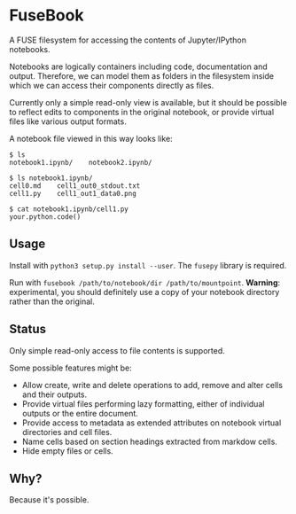 FuseBook
========

A FUSE filesystem for accessing the contents of Jupyter/IPython notebooks.

Notebooks are logically containers including code, documentation and output. Therefore, we can model them as folders in the filesystem inside which we can access their components directly as files.

Currently only a simple read-only view is available, but it should be possible to reflect edits to components in the original notebook, or provide virtual files like various output formats.

A notebook file viewed in this way looks like:

```
$ ls
notebook1.ipynb/    notebook2.ipynb/

$ ls notebook1.ipynb/
cell0.md    cell1_out0_stdout.txt
cell1.py    cell1_out1_data0.png

$ cat notebook1.ipynb/cell1.py
your.python.code()
```

Usage
-----

Install with `python3 setup.py install --user`. The `fusepy` library is required.

Run with `fusebook /path/to/notebook/dir /path/to/mountpoint`. **Warning**: experimental, you should definitely use a copy of your notebook directory rather than the original.

Status
------

Only simple read-only access to file contents is supported.

Some possible features might be:

 * Allow create, write and delete operations to add, remove and alter cells and their outputs.
 * Provide virtual files performing lazy formatting, either of individual outputs or the entire document.
 * Provide access to metadata as extended attributes on notebook virtual directories and cell files.
 * Name cells based on section headings extracted from markdow cells.
 * Hide empty files or cells.

Why?
----

Because it's possible.
